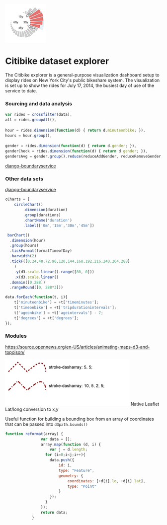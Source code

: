 ![Citibike](./ghlogo.png)

Citibike dataset explorer
===============

The Citibike explorer is a general-purpose visualization dashboard setup to display rides on New York City's public bikeshare system. The visualization is set up to show the rides for July 17, 2014, the busiest day of use of the service to date.

### Sourcing and data analysis

```js
var rides = crossfilter(data),
all = rides.groupAll(),
	     
hour = rides.dimension(function(d) { return d.minuteonbike; }),
hours = hour.group(),

gender = rides.dimension(function(d) { return d.gender; }),
genderCheck = rides.dimension(function(d) { return d.gender; }),
gendersAvg = gender.group().reduce(reduceAddGender, reduceRemoveGender, reduceInitialGender).all()

```

[django-boundaryservice](https://github.com/newsapps/django-boundaryservice)

### Other data sets


[django-boundaryservice](https://github.com/newsapps/django-boundaryservice)

```js
cCharts = [
	circleChart()
		.dimension(duration)
		.group(durations)
		.chartName('duration')
		.label(['0m','15m','30m','45m'])
```

```js
 barChart()
  .dimension(hour)
  .group(hours)
  .tickFormat(formatTimeofDay)
  .barwidth(2)
  .tickF([0,24,48,72,96,120,144,168,192,216,240,264,288]
	)
	.y(d3.scale.linear().range([80, 0]))
	.x(d3.scale.linear()
  .domain([0,288])
  .rangeRound([0, 288*3]))
```

```js
data.forEach(function(t, i){
	t['minuteonbike'] = +t['timeminutes'];
	t['timeonbike'] = +t['tripdurationintervals'];
	t['ageonbike'] = +t['ageintervals'] - 7;
	t['degrees'] = +t['degrees'];
});
```

### Modules

https://source.opennews.org/en-US/articles/animating-maps-d3-and-topojson/


![Stroke](./intro/dynmaps_dasharray_style.png)
Native Leaflet Lat/long conversion to x,y

Useful function for building a bounding box from an array of coordinates that can be passed into `d3path.bounds()`
```js
function reformat(array) {
                var data = [];
                array.map(function (d, i) {
                    var j = d.length;
                  for (i=0;i<j;i++){
                    data.push({
                        id: i,
                        type: "Feature",
                        geometry: {
                            coordinates: [+d[i].lo, +d[i].lat],
                            type: "Point"
                        }
                    });
                  }
                });
                return data;
            }
```

